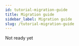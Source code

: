 ```yaml
---
id: tutorial-migration-guide
title: Migration guide
sidebar_label: Migration guide
slug: /tutorial-migration-guide
---
```


Not ready yet
